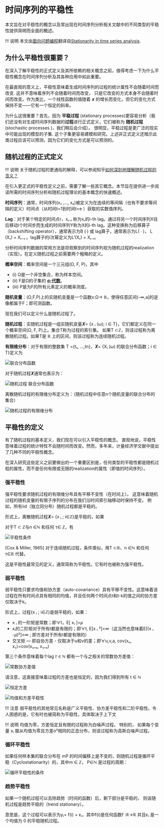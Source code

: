# 时间序列的平稳性

本文旨在对平稳性的概念以及常出现在时间序列分析相关文献中的不同类型的平稳性提供简明而全面的概述。

!!! 说明
    本文由[面向问题编程](https://www.heapoverflow.cn/)翻译自[Stationarity in time series analysis](https://towardsdatascience.com/stationarity-in-time-series-analysis-90c94f27322). 
    
## 为什么平稳性很重要？

在深入了解平稳性的正式定义及其所依赖的相关概念之前，值得考虑一下为什么平稳性概念在时间序列分析及其各种应用中如此重要。

在最直观的意义上，平稳性意味着生成时间序列的过程的统计属性不会随着时间而改变. 这并不意味着序列不会随着时间而改变，
只是它改变的方式本身不会随着时间而改变。作为类比，一个线性函数的值随着 𝒙 的增长而变化，但它的变化方式保持不变——它有一个恒定的斜率。

为什么这很重要？首先，因为 **平稳过程** (stationary processes)更容易分析（我们还没有对生成时间序列数据的**过程**进行正式定义，它们被称为 **随机过程** (stochastic processes )，我们稍后会介绍）。
很明显，平稳过程是更广泛的现实中可能出现的模型的子集. 这个子集更容易建模和研究。上述非正式定义还暗示此类过程应该可以预测，因为它们的变化方式是可以预测的。

## 随机过程的正式定义

!!! 说明
    关于随机过程的更通俗的解释，可以参阅知乎[如何深刻地理解随机过程的含义？](https://www.zhihu.com/question/26694486/answer/2182470085)

在引入更正式的平稳性定义之前，需要了解一些其它概念。本节旨在提供进一步阅读所需的时间序列分析和随机过程理论的基本概念的快速概述。

**时间序列**：通常，时间序列(x₁ ,..., xₑ)被定义为在连续的等间隔（也有不要求等间隔的定义）时间点（从时间t=1到时间t=e ）获取的实数值序列。

**Lag**：对于某个特定的时间点r，xᵣ₋ᵢ 称为xᵣ的i-th lag。通过将另一个时间序列X往后移动i个时间步而生成的时间序列Y称为X的i-th lag。这种变换称为后移算子（backshifting operator），通常表示为B (∙) 或 lag算子，通常表示为L( ∙ )，
L (Xᵣ) = Xᵣ₋₁ 。lag算子的i次幂定义为Lⁱ(Xᵣ) = Xᵣ₋ᵢ。

分析时间序列数据的常用方法是将观察到的时间序列视为随机过程的realization（实现）。在定义随机过程之前需要两个粗略的定义。

**概率空间**：概率空间是一个三元组(Ω, F, P)，其中

- (i) Ω是一个非空集合，称为样本空间。
- (ii) F是Ω的子集的 [**σ-代数**](https://www.zhihu.com/question/36392820)。
- (iii) P是为F的所有元素定义的概率测度。

**随机变量**：(Ω,F,P)上的实随机变量是一个函数x:Ω→ ℝ，使得任意区间(-∞,a]的逆像都属于F；即可测函数。


现在我们可以定义什么是随机过程了。

**随机过程**：实随机过程是一组实随机变量𝑿= {x ᵢ (ω); i ∈ T}，它们都定义在同一个概率空间(Ω, F, P)上。集合T称为过程的索引集。
如果T ⊂ℤ，则该过程称为离散随机过程。如果T是 ℝ 上的区间，则该过程称为连续随机过程。

**有限维分布**：对于有限的整数集 T ={t₁, …,tn}，𝑿= {Xᵢ (ω) 的联合分布函数；i ∈ T}定义为

![联合分布函数](/timeseries/assets/images/stationary/1.png)

对于随机过程𝑿通常也表示为：

![随机过程 联合分布函数](/timeseries/assets/images/stationary/2.png)

离散随机过程的有限维分布定义为：（随机过程中任意n个随机变量的联合分布的集合）

![随机过程的有限维分布](/timeseries/assets/images/stationary/3.png)

## 平稳性的定义

有了随机过程的基本定义，我们现在可以引入平稳性的概念。
直观地说，平稳性意味着过程的统计特性不会随时间而改变。然而，多年来，计量经济学文献中提出了几种不同的平稳性概念。

在深入研究这些定义之前要做出的一个重要区别是，任何类型的平稳性都是随机过程的属性，而不是任何有限或无限的realization的属性（即值的时间序列）。

### 强平稳性

强平稳性要求随机过程的有限维分布具有平移不变性（在时间上）。
这意味着随机过程的随机变量的有限子序列的分布在我们沿时间索引轴移动时保持不变。
例如，所有iid（独立同分布）随机过程都是平稳的。

形式上，离散随机过程𝑿= {x ᵢ ; i∈ℤ}是平稳的，如果

对于T ⊂ ℤ与n ∈ℕ 和任何 τ∈ ℤ，有

![平稳性条件](/timeseries/assets/images/stationary/4.png)

[Cox & Miller, 1965] 对于连续随机过程，条件类似，用T ⊂ℝ、n ∈ℕ 和任何 τ∈ℝ 代替。

这是平稳性最常见的定义，通常简称为平稳性。它有时也被称为强平稳性。


### 弱平稳性

弱平稳性只要求均值和协方差（auto-covariance）具有平移不变性。这意味着该过程在所有时间点具有相同的均值，并且任何两个时间点t和t-k的值之间的协方差仅取决于k。

形式上，过程{x ᵢ ; i∈ℤ}是弱平稳的，如果：

- x ᵢ 的一阶矩是常数；即∀t，E[ xᵢ ]=𝜇
- xᵢ的二阶矩对于所有t都是有限的；即∀t, E[x ᵢ ²]<∞（这当然也意味着E[(x ᵢ -𝜇)²]<∞ ; 即方差对于所有t都是有限的）
- 交叉矩 — 即自协方差 - 仅取决于u和v的差；即∀u,v,a, cov(xᵤ, xᵥ)=cov(xᵤ₊ₐ, xᵥ₊ₐ)

第三个条件意味着每个lag 𝜏 ∈ ℕ 都有一个与之相关的常数协方差值：

![常数协方差值](/timeseries/assets/images/stationary/5.png)

请注意，这直接意味着过程的方差也是恒定的，因为我们得到所有 t ∈ ℕ

![恒定方差](/timeseries/assets/images/stationary/6.png)


![均值和方差平稳性](/timeseries/assets/images/stationary/7.png)


!!! 注意
    弱平稳性的其他常见名称是广义平稳性、协方差平稳性和二阶平稳性。令人困惑的是，它有时也被简称为平稳性，具体取决于上下文
    
!!! 说明
    均值为零，方差恒定且有限的过程称为白噪声过程。 特别的， 如果每个变量 xᵢ 服从均值为零且方差σ²相同的正态分布，则该过程称为高斯白噪声过程。

### 循环平稳性

如果任何样本集的联合分布在 mP 的时间偏移上是不变的，则随机过程是循环平稳（Cyclostationarity）的，其中m ∈ ℤ， P∈ℕ 是过程的周期：

![循环平稳性的条件](/timeseries/assets/images/stationary/8.png)


### 趋势平稳性

如果一个随机过程可以去除趋势（时间的函数）后，剩下部分是平稳的， 则该随机过程是趋势平稳的（trend stationary）。

意思是，这个过程可以表示为yᵢ= f(i) + εᵢ，其中f(i)是任何函数f :ℝ→ℝ  并且εᵢ 是一个均值为 0 的平稳随机过程。

